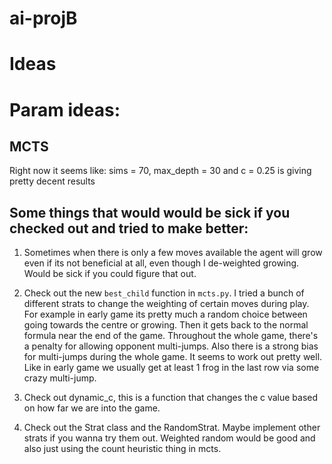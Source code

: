 # ai-projB
# Ideas

# Param ideas:

## MCTS
Right now it seems like:
sims = 70, max_depth = 30 and c = 0.25 is giving pretty decent results

## Some things that would would be sick if you checked out and tried to make better:

1. Sometimes when there is only a few moves available the agent will grow even if its not beneficial at all, even though I de-weighted growing. Would be sick if you could figure that out.

1. Check out the new `best_child` function in `mcts.py`. I tried a bunch of different strats to change the weighting of certain moves during play. For example in early game its pretty much a random choice between going towards the centre or growing. Then it gets back to the normal formula near the end of the game.
Throughout the whole game, there's a penalty for allowing opponent multi-jumps.
Also there is a strong bias for multi-jumps during the whole game. It seems to work out pretty well. Like in early game we usually get at least 1 frog in the last row via some crazy multi-jump. 

1. Check out dynamic_c, this is a function that changes the c value based on how far we are into the game. 

1. Check out the Strat class and the RandomStrat. Maybe implement other strats if you wanna try them out. Weighted random would be good and also just using the count heuristic thing in mcts.
